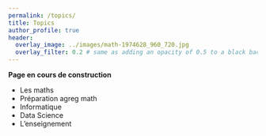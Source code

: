 ```yaml
---
permalink: /topics/
title: Topics
author_profile: true
header:
  overlay_image: ../images/math-1974628_960_720.jpg
  overlay_filter: 0.2 # same as adding an opacity of 0.5 to a black background
---
```

**Page en cours de construction**

- Les maths
- Préparation agreg math
- Informatique
- Data Science
- L’enseignement
